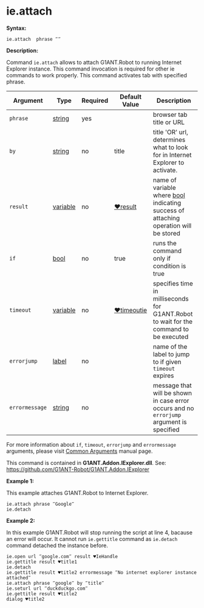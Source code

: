 # ie.attach

**Syntax:**

```G1ANT
ie.attach  phrase ‴‴ 
```

**Description:**

Command `ie.attach` allows to attach G1ANT.Robot to running Internet Explorer instance. This command invocation is required for other ie commands to work properly. This command activates tab with specified phrase.

| Argument | Type | Required | Default Value | Description |
| -------- | ---- | -------- | ------------- | ----------- |
|`phrase`| [string](https://github.com/G1ANT-Robot/G1ANT.Manual/blob/master/G1ANT-Language/Structures/string.md) | yes |  | browser tab title or URL |
|`by`| [string](https://github.com/G1ANT-Robot/G1ANT.Manual/blob/master/G1ANT-Language/Structures/string.md) | no | title | title 'OR' url, determines what to look for in Internet Explorer to activate. |
|`result`| [variable](https://github.com/G1ANT-Robot/G1ANT.Manual/blob/master/G1ANT-Language/Special-Characters/variable.md) | no | [♥result](https://github.com/G1ANT-Robot/G1ANT.Manual/blob/master/G1ANT-Language/Common-Arguments.md)  | name of variable where [bool](https://github.com/G1ANT-Robot/G1ANT.Manual/blob/master/G1ANT-Language/Structures/bool.md)  indicating success of attaching operation will be stored |
|`if`| [bool](https://github.com/G1ANT-Robot/G1ANT.Manual/blob/master/G1ANT-Language/Structures/bool.md) | no | true | runs the command only if condition is true |
|`timeout`| [variable](https://github.com/G1ANT-Robot/G1ANT.Manual/blob/master/G1ANT-Language/Special-Characters/variable.md) | no | [♥timeoutie](https://github.com/G1ANT-Robot/G1ANT.Manual/blob/master/G1ANT-Language/Variables/Special-Variables.md) | specifies time in milliseconds for G1ANT.Robot to wait for the command to be executed |
|`errorjump` | [label](https://github.com/G1ANT-Robot/G1ANT.Manual/blob/master/G1ANT-Language/Structures/label.md) | no | | name of the label to jump to if given `timeout` expires |
|`errormessage`| [string](https://github.com/G1ANT-Robot/G1ANT.Manual/blob/master/G1ANT-Language/Structures/string.md) | no |  | message that will be shown in case error occurs and no `errorjump` argument is specified |

For more information about `if`, `timeout`, `errorjump` and `errormessage` arguments, please visit [Common Arguments](https://github.com/G1ANT-Robot/G1ANT.Manual/blob/master/G1ANT-Language/Common-Arguments.md)  manual page.

This command is contained in **G1ANT.Addon.IExplorer.dll**.
See: https://github.com/G1ANT-Robot/G1ANT.Addon.IExplorer

**Example 1:**

This example attaches G1ANT.Robot to Internet Explorer.

```G1ANT
ie.attach phrase ‴Google‴
ie.detach
```

 

**Example 2:**

In this example G1ANT.Robot will stop running the script at line 4, bacause an error will occur. It cannot run `ie.gettitle` command as `ie.detach` command detached the instance before.

```G1ANT
ie.open url ‴google.com‴ result ♥IeHandle
ie.gettitle result ♥title1
ie.detach
ie.gettitle result ♥title2 errormessage ‴No internet explorer instance attached‴
ie.attach phrase ‴google‴ by ‴title‴
ie.seturl url ‴duckduckgo.com‴
ie.gettitle result ♥title2
dialog ♥title2
```


